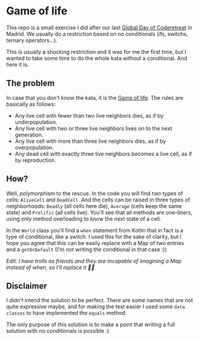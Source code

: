 # Game of life

This repo is a small exercise I did after our last [Global Day of Coderetreat](https://www.coderetreat.org/) in Madrid. We usually do a restriction based on no conditionals (ifs, switchs, ternary operators...).

This is usually a shocking restriction and it was for me the first time, but I wanted to take some time to do the whole kata without a conditional. And here it is.  

## The problem

In case that you don't know the kata, it is the [Game of life](https://en.wikipedia.org/wiki/Conway%27s_Game_of_Life). The rules are basically as follows:

* Any live cell with fewer than two live neighbors dies, as if by underpopulation.
* Any live cell with two or three live neighbors lives on to the next generation.
* Any live cell with more than three live neighbors dies, as if by overpopulation.
* Any dead cell with exactly three live neighbors becomes a live cell, as if by reproduction.

## How?

Well, polymorphism to the rescue. In the code you will find two types of cells: `AliveCell` and `DeadCell`. And the cells can be raised in three types of neighborhoods: `Deadly` (all cells here die), `Average` (cells keep the same state) and `Prolific` (all cells live). You'll see that all methods are one-liners, using only method overloading to know the next state of a cell.

In the `World` class you'll find a `when` statement from Kotlin that in fact is a type of conditional, like a switch. I used this for the sake of clarity, but I hope you agree that this can be easily replace with a Map of two entries and a `getOrDefault` (I'm not writing the conditional in that case :))

_Edit: I have trolls as friends and they are incapable of imagining a Map instead of when, so I'll replace it 🤷‍♂️_

## Disclaimer

I didn't intend the solution to be perfect. There are some names that are not quite expressive maybe, and for making the test easier I used some `data classes` to have implemented the `equals` method.

The only purpose of this solution is to make a point that writing a full solution with no conditionals is possible :)